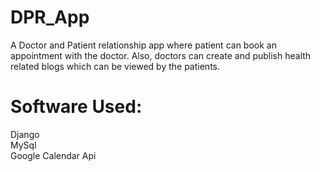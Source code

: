 # DPR_App
A Doctor and Patient relationship app where patient can book an appointment with the doctor. Also, doctors can create and publish health related blogs which can be viewed by the patients.

# Software Used: 
Django <br>
MySql <br>
Google Calendar Api <br>






